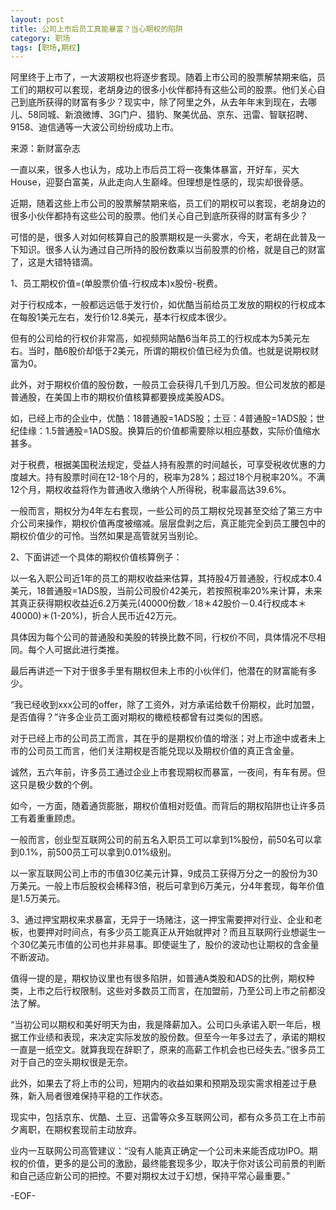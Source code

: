 ```yaml
---
layout: post
title: 公司上市后员工真能暴富？当心期权的陷阱
category: 职场
tags: [职场,期权]
---
```


阿里终于上市了，一大波期权也将逐步套现。随着上市公司的股票解禁期来临，员工们的期权可以套现，老胡身边的很多小伙伴都持有这些公司的股票。他们关心自己到底所获得的财富有多少？现实中，除了阿里之外，从去年年末到现在，去哪儿、58同城、新浪微博、3G门户、猎豹、聚美优品、京东、迅雷、智联招聘、9158、迪信通等一大波公司纷纷成功上市。

来源：新财富杂志

一直以来，很多人也认为，成功上市后员工将一夜集体暴富，开好车，买大House，迎娶白富美，从此走向人生巅峰。但理想是性感的，现实却很骨感。

近期，随着这些上市公司的股票解禁期来临，员工们的期权可以套现，老胡身边的很多小伙伴都持有这些公司的股票。他们关心自己到底所获得的财富有多少？

可惜的是，很多人对如何核算自己的股票期权是一头雾水，今天，老胡在此普及一下知识。很多人认为通过自己所持的股份数乘以当前股票的价格，就是自己的财富了，这是大错特错滴。

1、员工期权价值=(单股票价值-行权成本)x股份-税费。

对于行权成本，一般都远远低于发行价，如优酷当前给员工发放的期权的行权成本在每股1美元左右，发行价12.8美元，基本行权成本很少。

但有的公司给的行权价非常高，如视频网站酷6当年员工的行权成本为5美元左右。当时，酷6股价却低于2美元，所谓的期权价值已经为负值。也就是说期权财富为0。

此外，对于期权价值的股份数，一般员工会获得几千到几万股。但公司发放的都是普通股，在美国上市的期权价值核算都要换成美股ADS。

如，已经上市的企业中，优酷：18普通股=1ADS股；土豆：4普通股=1ADS股；世纪佳缘：1.5普通股=1ADS股。换算后的价值都需要除以相应基数，实际价值缩水甚多。

对于税费，根据美国税法规定，受益人持有股票的时间越长，可享受税收优惠的力度越大。持有股票时间在12-18个月的，税率为28%；超过18个月税率20%。不满12个月，期权收益将作为普通收入缴纳个人所得税，税率最高达39.6%。

一般而言，期权分为4年左右套现，一些公司的员工期权兑现甚至交给了第三方中介公司来操作，期权价值再度被缩减。层层盘剥之后，真正能完全到员工腰包中的期权价值少的可怜。当然如果是高管就另当别论。

2、下面讲述一个具体的期权价值核算例子：

以一名入职公司近1年的员工的期权收益来估算，其持股4万普通股，行权成本0.4美元，18普通股=1ADS股，当前公司股价42美元，若按照税率20%来计算，未来其真正获得期权收益近6.2万美元(40000份数／18＊42股价－0.4行权成本＊40000)＊(1-20%)，折合人民币近42万元。

具体因为每个公司的普通股和美股的转换比数不同，行权价不同，具体情况不尽相同。每个人可据此进行类推。

最后再讲述一下对于很多手里有期权但未上市的小伙伴们，他潜在的财富能有多少。

“我已经收到xxx公司的offer，除了工资外，对方承诺给数千份期权，此时加盟，是否值得？”许多企业员工面对期权的橄榄枝都曾有过类似的困惑。

对于已经上市的公司员工而言，其在乎的是期权价值的增涨；对上市途中或者未上市的公司员工而言，他们关注期权是否能兑现以及期权价值的真正含金量。

诚然，五六年前，许多员工通过企业上市套现期权而暴富，一夜间，有车有房。但这只是极少数的个例。

如今，一方面，随着通货膨胀，期权价值相对贬值。而背后的期权陷阱也让许多员工有着重重顾虑。

一般而言，创业型互联网公司的前五名入职员工可以拿到1%股份，前50名可以拿到0.1%，前500员工可以拿到0.01%级别。

以一家互联网公司上市的市值30亿美元计算，9成员工获得万分之一的股份为30万美元。一般上市后股权会稀释3倍，税后可拿到6万美元，分4年套现，每年价值是1.5万美元。

3、通过押宝期权来求暴富，无异于一场赌注，这一押宝需要押对行业、企业和老板，也要押对时间点，有多少员工能真正从开始就押对？而且互联网行业想诞生一个30亿美元市值的公司也并非易事。即使诞生了，股价的波动也让期权的含金量不断波动。‍

值得一提的是，期权协议里也有很多陷阱，如普通A类股和ADS的比例，期权种类，上市之后行权限制。这些对多数员工而言，在加盟前，乃至公司上市之前都没法了解。

“当初公司以期权和美好明天为由，我是降薪加入。公司口头承诺入职一年后，根据工作业绩和表现，来决定实际发放的股份数。但至今一年多过去了，承诺的期权一直是一纸空文。就算我现在辞职了，原来的高薪工作机会也已经失去。”很多员工对于自己的空头期权很是无奈。


此外，如果去了将上市的公司，短期内的收益如果和预期及现实需求相差过于悬殊，新入局者很难保持平稳的工作状态。

现实中，包括京东、优酷、土豆、迅雷等众多互联网公司，都有众多员工在上市前夕离职，在期权套现前主动放弃。

业内一互联网公司高管建议：“没有人能真正确定一个公司未来能否成功IPO。期权的价值，更多的是公司的激励，最终能套现多少，取决于你对该公司前景的判断和自己适应新公司的把控。不要对期权太过于幻想，保持平常心最重要。”

-EOF-
